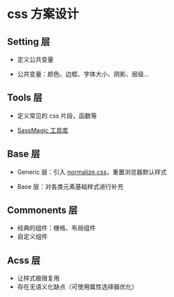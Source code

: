 # css 方案设计

## Setting 层

- 定义公共变量

- 公共变量：颜色、边框、字体大小、阴影、层级...

## Tools 层

- 定义常见的 css 片段，函数等

- [SassMagic 工具库](https://github.com/W3cplus/SassMagic)

## Base 层

- Generic 层：引入 [normalize.css](https://github.com/necolas/normalize.css)，重置浏览器默认样式

- Base 层：对各类元素基础样式进行补充

## Commonents 层

- 经典的组件：栅格、布局组件
- 自定义组件

## Acss 层

- 让样式极限复用
- 存在无语义化缺点（可使用属性选择器优化）
